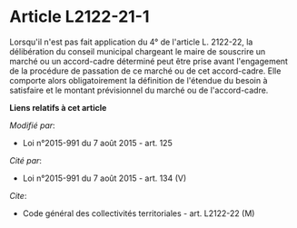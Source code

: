 # Article L2122-21-1

Lorsqu'il n'est pas fait application du 4° de l'article L. 2122-22, la délibération du conseil municipal chargeant le maire
de souscrire un marché ou un accord-cadre déterminé peut être prise avant l'engagement de la procédure de passation de ce
marché ou de cet accord-cadre. Elle comporte alors obligatoirement la définition de l'étendue du besoin à satisfaire et le
montant prévisionnel du marché ou de l'accord-cadre.

**Liens relatifs à cet article**

_Modifié par_:

  - Loi n°2015-991 du 7 août 2015 - art. 125

_Cité par_:

  - Loi n°2015-991 du 7 août 2015 - art. 134 (V)

_Cite_:

  - Code général des collectivités territoriales - art. L2122-22 (M)

